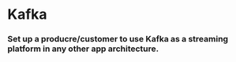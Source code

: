 # Kafka
### Set up a producre/customer to use Kafka as a streaming platform in any other app architecture.
